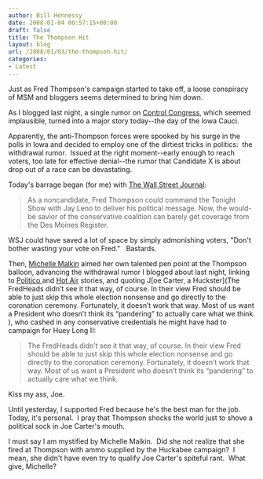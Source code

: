 ```yaml
---
author: Bill Hennessy
date: 2008-01-04 00:57:15+00:00
draft: false
title: The Thompson Hit
layout: blog
url: /2008/01/03/the-thompson-hit/
categories:
- Latest
---
```


Just as Fred Thompson's campaign started to take off, a loose conspiracy of MSM and bloggers seems determined to bring him down.

As I blogged last night, a single rumor on [Control Congress](https://hennessysview.com/2008/01/02/what-endorsement/), which seemed implausible, turned into a major story today--the day of the Iowa Cauci.

Apparently, the anti-Thompson forces were spooked by his surge in the polls in Iowa and decided to employ one of the dirtiest tricks in politics:  the withdrawal rumor.  Issued at the right moment--early enough to reach voters, too late for effective denial--the rumor that Candidate X is about drop out of a race can be devastating.

Today's barrage began (for me) with [The Wall Street Journal](https://online.wsj.com/article/SB119932738769464091.html?mod=politics_primary_hs):


> As a noncandidate, Fred Thompson could command the Tonight Show with Jay Leno to  deliver his political message. Now, the would-be savior of the conservative  coalition can barely get coverage from the Des Moines Register.


WSJ could have saved a lot of space by simply admonishing voters, "Don't bother wasting your vote on Fred."   Bastards.

Then, [Michelle Malkin](https://michellemalkin.com/2008/01/03/fred-thompsons-non-denial-denial/) aimed her own talented pen point at the Thompson balloon, advancing the withdrawal rumor I blogged about last night, linking to [Politico ](https://dyn.politico.com/printstory.cfm?uuid=3D9BF000-3048-5C12-00F70B89AC99625A)and [Hot Air](https://hotair.com/archives/2008/01/03/politico-sources-expect-fred-to-drop-out-this-weekend-unless-he-finishes-a-strong-third-tomorrow/) stories, and quoting J[oe Carter, a Huckster](The FredHeads didn’t see it that way, of course. In their view Fred should be able to just skip this whole election nonsense and go directly to the coronation ceremony. Fortunately, it doesn’t work that way. Most of us want a President who doesn’t think its “pandering” to actually care what we think. ), who cashed in any conservative credentials he might have had to campaign for Huey Long II:


> The FredHeads didn’t see it that way, of course. In their view Fred should be  able to just skip this whole election nonsense and go directly to the coronation  ceremony. Fortunately, it doesn’t work that way. Most of us want a President who  doesn’t think its “pandering” to actually care what we think.


Kiss my ass, Joe.

Until yesterday, I supported Fred because he's the best man for the job.  Today, it's personal.  I pray that Thompson shocks the world just to shove a political sock in Joe Carter's mouth.

I must say I am mystified by Michelle Malkin.  Did she not realize that she fired at Thompson with ammo supplied by the Huckabee campaign?  I mean, she didn't have even try to qualify Joe Carter's spiteful rant.  What give, Michelle?
